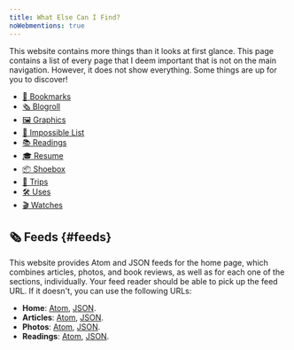 ```yaml
---
title: What Else Can I Find?
noWebmentions: true
---
```


This website contains more things than it looks at first glance. This page contains a list of every page that I deem important that is not on the main navigation. However, it does not show everything. Some things are up for you to <span id='trigger'>discover</span>!

<!--more-->

<div id='more-list' class='terms'>

- [🔖 Bookmarks](/bookmarks/)
- [🗞️ Blogroll](/blogroll/)
- [🖼️ Graphics](/graphics/)
- [🚀 Impossible List](/impossible-list/)
- [📚 Readings](/readings/)
- [🎓 Resume](/resume/)
- [📦 Shoebox](/shoebox/)
- [🚆 Trips](/trips/)
- [🛠 Uses](/uses/)
- [🎬 Watches](/watches/)

</div>

## 🗞️ Feeds {#feeds}

This website provides Atom and JSON feeds for the home page, which combines articles, photos, and book reviews, as well as for each one of the sections, individually. Your feed reader should be able to pick up the feed URL. If it doesn't, you can use the following URLs:

- **Home**: [Atom](/feed.xml), [JSON](/feed.json).
- **Articles**: [Atom](/articles/feed.xml), [JSON](/articles/feed.json).
- **Photos**: [Atom](/photos/feed.xml), [JSON](/photos/feed.json).
- **Readings**: [Atom](/readings/feed.xml), [JSON](/readings/feed.json).

<audio id="music" loop>
  <source src="https://cdn.hacdias.com/media/nyan-cat.mp3" type="audio/mpeg">
</audio>

<script>
const trigger = document.getElementById('trigger')
const more = document.getElementById('more-list')
const moreLinks = more.querySelectorAll('a')
const musicEl = document.getElementById('music')

trigger.dataset.status = 'clickable'
trigger.title = 'Should you click?'
musicEl.currentTime = 0
musicEl.load()

Array.from(moreLinks).forEach(el => {
  el.addEventListener('mouseenter', () => {
    if (more.classList.contains('nyan')) musicEl.play()
  })

  el.addEventListener('mouseleave', () => {
    if (more.classList.contains('nyan')) musicEl.pause()
  })
})

trigger.addEventListener('click', async () => {
  more.classList.toggle('nyan')
  trigger.dataset.status = 'clicked'
  trigger.title = 'You clicked... brave... what changed?'
}, { once: true })
</script>
